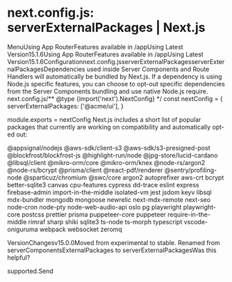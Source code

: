# next.config.js: serverExternalPackages | Next.js

<p>MenuUsing App RouterFeatures available in /appUsing Latest Version15.1.6Using App RouterFeatures available in /appUsing Latest Version15.1.6Configurationnext.config.jsserverExternalPackagesserverExternalPackagesDependencies used inside Server Components and Route Handlers will automatically be bundled by Next.js.
If a dependency is using Node.js specific features, you can choose to opt-out specific dependencies from the Server Components bundling and use native Node.js require.
next.config.js/** @type {import('next').NextConfig} */
const nextConfig = {
serverExternalPackages: ['@acme/ui'],
}</p>
<p>module.exports = nextConfig
Next.js includes a short list of popular packages that currently are working on compatibility and automatically opt-ed out:</p>
<p>@appsignal/nodejs
@aws-sdk/client-s3
@aws-sdk/s3-presigned-post
@blockfrost/blockfrost-js
@highlight-run/node
@jpg-store/lucid-cardano
@libsql/client
@mikro-orm/core
@mikro-orm/knex
@node-rs/argon2
@node-rs/bcrypt
@prisma/client
@react-pdf/renderer
@sentry/profiling-node
@sparticuz/chromium
@swc/core
argon2
autoprefixer
aws-crt
bcrypt
better-sqlite3
canvas
cpu-features
cypress
dd-trace
eslint
express
firebase-admin
import-in-the-middle
isolated-vm
jest
jsdom
keyv
libsql
mdx-bundler
mongodb
mongoose
newrelic
next-mdx-remote
next-seo
node-cron
node-pty
node-web-audio-api
oslo
pg
playwright
playwright-core
postcss
prettier
prisma
puppeteer-core
puppeteer
require-in-the-middle
rimraf
sharp
shiki
sqlite3
ts-node
ts-morph
typescript
vscode-oniguruma
webpack
websocket
zeromq</p>
<p>VersionChangesv15.0.0Moved from experimental to stable. Renamed from serverComponentsExternalPackages to serverExternalPackagesWas this helpful?</p>
<p>supported.Send</p>
